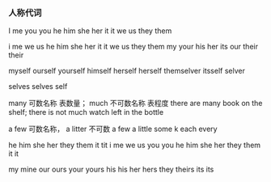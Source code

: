 ### 人称代词
I me 
you you 
he him
she her
it it
we us 
they them

i me we us he him she her it it we us they them
my your his her its
our their their

myself
ourself
yourself
himself
herself
herself
themselver
itsself
selver

selves
selves self

many 可数名称 表数量；
much 不可数名称 表程度
there are many book on the shelf;
there is not much watch left in the bottle

a few 可数名称，
a litter 不可数
a few 
a little
some k
each 
every




he him
she her
they them
it tit
 i me
we us
you you he him she her they them
it it

my mine
our ours
your yours
his his
her hers
they theirs 
its its













